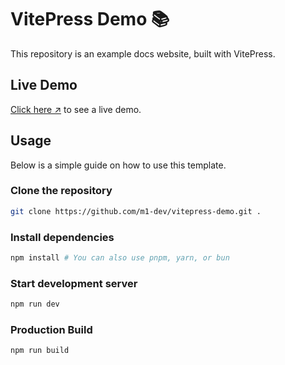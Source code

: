 # VitePress Demo 📚

This repository is an example docs website, built with VitePress.

## Live Demo

[Click here ↗](https://vitepress-docs-demo.vercel.app) to see a live demo.

## Usage

Below is a simple guide on how to use this template.

### Clone the repository

```sh
git clone https://github.com/m1-dev/vitepress-demo.git .
```

### Install dependencies

```sh
npm install # You can also use pnpm, yarn, or bun
```

### Start development server

```sh
npm run dev
```

### Production Build

```sh
npm run build
```
